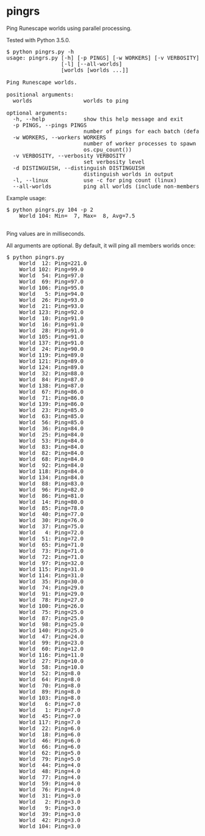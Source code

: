 # pingrs
Ping Runescape worlds using parallel processing.

Tested with Python 3.5.0.

<pre>
$ python pingrs.py -h
usage: pingrs.py [-h] [-p PINGS] [-w WORKERS] [-v VERBOSITY] [-d DISTINGUISH]
                 [-l] [--all-worlds]
                 [worlds [worlds ...]]

Ping Runescape worlds.

positional arguments:
  worlds                worlds to ping

optional arguments:
  -h, --help            show this help message and exit
  -p PINGS, --pings PINGS
                        number of pings for each batch (default: 1)
  -w WORKERS, --workers WORKERS
                        number of worker processes to spawn (default:
                        os.cpu_count())
  -v VERBOSITY, --verbosity VERBOSITY
                        set verbosity level
  -d DISTINGUISH, --distinguish DISTINGUISH
                        distinguish worlds in output
  -l, --linux           use -c for ping count (linux)
  --all-worlds          ping all worlds (include non-members)
</pre>

Example usage:
<pre>
$ python pingrs.py 104 -p 2
    World 104: Min=  7, Max=  8, Avg=7.5

</pre>

Ping values are in milliseconds.

All arguments are optional. By default, it will ping all members worlds once:

<pre>
$ python pingrs.py
    World  12: Ping=221.0
    World 102: Ping=99.0
    World  54: Ping=97.0
    World  69: Ping=97.0
    World 106: Ping=95.0
    World   5: Ping=94.0
    World  26: Ping=93.0
    World  21: Ping=93.0
    World 123: Ping=92.0
    World  10: Ping=91.0
    World  16: Ping=91.0
    World  28: Ping=91.0
    World 105: Ping=91.0
    World 137: Ping=91.0
    World  24: Ping=90.0
    World 119: Ping=89.0
    World 121: Ping=89.0
    World 124: Ping=89.0
    World  32: Ping=88.0
    World  84: Ping=87.0
    World 138: Ping=87.0
    World  67: Ping=86.0
    World  71: Ping=86.0
    World 139: Ping=86.0
    World  23: Ping=85.0
    World  63: Ping=85.0
    World  56: Ping=85.0
    World  36: Ping=84.0
    World  25: Ping=84.0
    World  53: Ping=84.0
    World  83: Ping=84.0
    World  82: Ping=84.0
    World  68: Ping=84.0
    World  92: Ping=84.0
    World 118: Ping=84.0
    World 134: Ping=84.0
    World  88: Ping=83.0
    World  96: Ping=82.0
    World  86: Ping=81.0
    World  14: Ping=80.0
    World  85: Ping=78.0
    World  40: Ping=77.0
    World  30: Ping=76.0
    World  37: Ping=75.0
    World   4: Ping=72.0
    World  51: Ping=72.0
    World  65: Ping=71.0
    World  73: Ping=71.0
    World  72: Ping=71.0
    World  97: Ping=32.0
    World 115: Ping=31.0
    World 114: Ping=31.0
    World  35: Ping=30.0
    World  74: Ping=29.0
    World  91: Ping=29.0
    World  78: Ping=27.0
    World 100: Ping=26.0
    World  75: Ping=25.0
    World  87: Ping=25.0
    World  98: Ping=25.0
    World 140: Ping=25.0
    World  47: Ping=24.0
    World  99: Ping=23.0
    World  60: Ping=12.0
    World 116: Ping=11.0
    World  27: Ping=10.0
    World  58: Ping=10.0
    World  52: Ping=8.0
    World  64: Ping=8.0
    World  70: Ping=8.0
    World  89: Ping=8.0
    World 103: Ping=8.0
    World   6: Ping=7.0
    World   1: Ping=7.0
    World  45: Ping=7.0
    World 117: Ping=7.0
    World  22: Ping=6.0
    World  18: Ping=6.0
    World  46: Ping=6.0
    World  66: Ping=6.0
    World  62: Ping=5.0
    World  79: Ping=5.0
    World  44: Ping=4.0
    World  48: Ping=4.0
    World  77: Ping=4.0
    World  59: Ping=4.0
    World  76: Ping=4.0
    World  31: Ping=3.0
    World   2: Ping=3.0
    World   9: Ping=3.0
    World  39: Ping=3.0
    World  42: Ping=3.0
    World 104: Ping=3.0
</pre>
